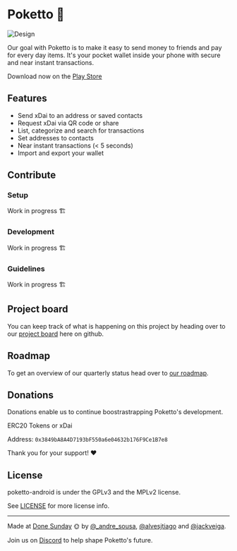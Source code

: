 # Poketto 👛

![Design](https://repository-images.githubusercontent.com/191986354/943acc00-ebb5-11e9-9b5c-7a0ddc9ccdca)

Our goal with Poketto is to make it easy to send money to friends and pay for every day items.
It's your pocket wallet inside your phone with secure and near instant transactions.

Download now on the [Play Store](https://play.google.com/store/apps/details?id=com.poketto.poketto&hl=en)

## Features

- Send xDai to an address or saved contacts
- Request xDai via QR code or share
- List, categorize and search for transactions
- Set addresses to contacts
- Near instant transactions (< 5 seconds)
- Import and export your wallet

## Contribute

### Setup

Work in progress 🏗

### Development

Work in progress 🏗

### Guidelines

Work in progress 🏗

## Project board

You can keep track of what is happening on this project by heading over to our [project board](https://github.com/orgs/pokettocash/projects/1) here on github.

## Roadmap

To get an overview of our quarterly status head over to [our roadmap](https://www.notion.so/donesunday/bd48985b027e4619b678b0b8ece279fb?v=89f353f020614cc7a87ea015e859daee).

## Donations

Donations enable us to continue boostrastrapping Poketto's development.

ERC20 Tokens or xDai

Address: `0x3849bA8A4D7193bF550a6e04632b176F9Ce1B7e8`

Thank you for your support! ♥

## License

poketto-android is under the GPLv3 and the MPLv2 license.

See [LICENSE](https://github.com/pokettocash/poketto-android/blob/master/LICENSE) for more license info.

---

Made at [Done Sunday](http://donesunday.com/) 🌞 by [@_andre_sousa](https://twitter.com/_andre_sousa), [@alvesjtiago](https://twitter.com/alvesjtiago) and [@jackveiga](https://twitter.com/jackveiga).

Join us on [Discord](https://chat.donesunday.com) to help shape Poketto's future.
